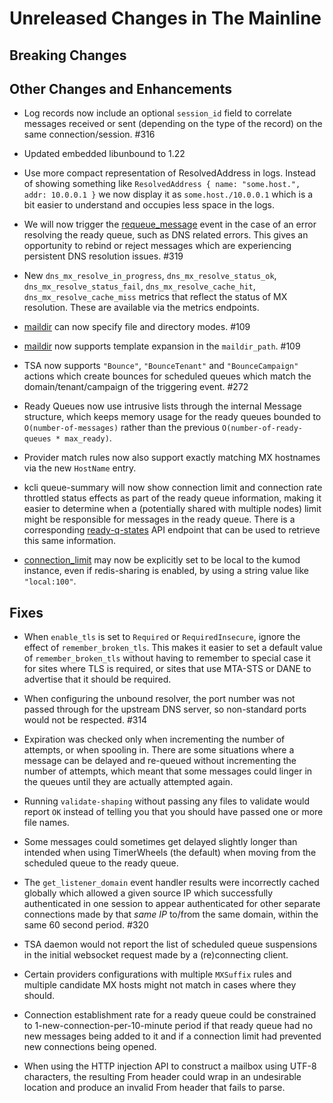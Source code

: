 # Unreleased Changes in The Mainline

## Breaking Changes

## Other Changes and Enhancements

* Log records now include an optional `session_id` field to correlate
  messages received or sent (depending on the type of the record) on
  the same connection/session. #316

* Updated embedded libunbound to 1.22

* Use more compact representation of ResolvedAddress in logs. Instead of
  showing something like `ResolvedAddress { name: "some.host.", addr: 10.0.0.1 }`
  we now display it as `some.host./10.0.0.1` which is a bit easier to
  understand and occupies less space in the logs.

* We will now trigger the
  [requeue_message](../reference/events/requeue_message.md) event in the
  case of an error resolving the ready queue, such as DNS related errors.
  This gives an opportunity to rebind or reject messages which are
  experiencing persistent DNS resolution issues. #319

* New `dns_mx_resolve_in_progress`, `dns_mx_resolve_status_ok`,
  `dns_mx_resolve_status_fail`, `dns_mx_resolve_cache_hit`,
  `dns_mx_resolve_cache_miss` metrics that reflect the status of MX
  resolution. These are available via the metrics endpoints.

* [maildir](../reference/kumo/make_queue_config/protocol.md#specifying-directory-and-file-modes-for-maildir)
  can now specify file and directory modes. #109

* [maildir](../reference/kumo/make_queue_config/protocol.md#advanced-maildir-path)
  now supports template expansion in the `maildir_path`. #109

* TSA now supports `"Bounce"`, `"BounceTenant"` and `"BounceCampaign"` actions
  which create bounces for scheduled queues which match the
  domain/tenant/campaign of the triggering event. #272

* Ready Queues now use intrusive lists through the internal Message structure,
  which keeps memory usage for the ready queues bounded to `O(number-of-messages)`
  rather than the previous `O(number-of-ready-queues * max_ready)`.

* Provider match rules now also support exactly matching MX hostnames via the
  new `HostName` entry.

* kcli queue-summary will now show connection limit and connection rate throttled
  status effects as part of the ready queue information, making it easier to
  determine when a (potentially shared with multiple nodes) limit might be
  responsible for messages in the ready queue. There is a corresponding
  [ready-q-states](../reference/rapidoc.md/#get-/api/admin/ready-q-states/v1) API
  endpoint that can be used to retrieve this same information.

* [connection_limit](../reference/kumo/make_egress_path/connection_limit.md)
  may now be explicitly set to be local to the kumod instance, even if
  redis-sharing is enabled, by using a string value like `"local:100"`.

## Fixes

* When `enable_tls` is set to `Required` or `RequiredInsecure`, ignore the
  effect of `remember_broken_tls`.  This makes it easier to set a default value
  of `remember_broken_tls` without having to remember to special case it for
  sites where TLS is required, or sites that use MTA-STS or DANE to advertise
  that it should be required.

* When configuring the unbound resolver, the port number was not passed through
  for the upstream DNS server, so non-standard ports would not be respected.
  #314

* Expiration was checked only when incrementing the number of attempts, or when
  spooling in.  There are some situations where a message can be delayed and
  re-queued without incrementing the number of attempts, which meant that some
  messages could linger in the queues until they are actually attempted again.

* Running `validate-shaping` without passing any files to validate would report
  `OK` instead of telling you that you should have passed one or more file names.

* Some messages could sometimes get delayed slightly longer than intended when
  using TimerWheels (the default) when moving from the scheduled queue to
  the ready queue.

* The `get_listener_domain` event handler results were incorrectly cached globally
  which allowed a given source IP which successfully authenticated in one session
  to appear authenticated for other separate connections made by that *same IP*
  to/from the same domain, within the same 60 second period. #320

* TSA daemon would not report the list of scheduled queue suspensions in the
  initial websocket request made by a (re)connecting client.

* Certain providers configurations with multiple `MXSuffix` rules and multiple
  candidate MX hosts might not match in cases where they should.

* Connection establishment rate for a ready queue could be constrained to
  1-new-connection-per-10-minute period if that ready queue had no new messages
  being added to it and if a connection limit had prevented new connections
  being opened.

* When using the HTTP injection API to construct a mailbox using UTF-8 characters,
  the resulting From header could wrap in an undesirable location and produce
  an invalid From header that fails to parse.
